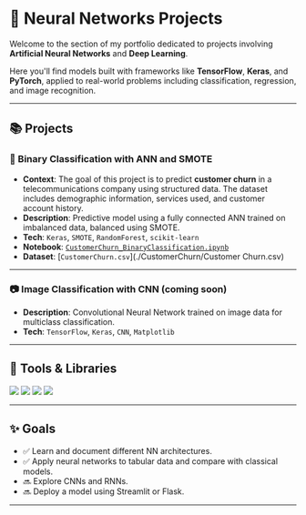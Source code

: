 # 🤖 Neural Networks Projects

Welcome to the section of my portfolio dedicated to projects involving **Artificial Neural Networks** and **Deep Learning**.

Here you'll find models built with frameworks like **TensorFlow**, **Keras**, and **PyTorch**, applied to real-world problems including classification, regression, and image recognition.

---

## 📚 Projects

### 🧠 Binary Classification with ANN and SMOTE
- **Context**: The goal of this project is to predict **customer churn** in a telecommunications company using structured data. The dataset includes demographic information, services used, and customer account history.
- **Description**: Predictive model using a fully connected ANN trained on imbalanced data, balanced using SMOTE.
- **Tech**: `Keras`, `SMOTE`, `RandomForest`, `scikit-learn`
- **Notebook**: [`CustomerChurn_BinaryClassification.ipynb`](./CustomerChurn/CustomerChurn_BinaryClassification.ipynb)
- **Dataset**: [`CustomerChurn.csv`](./CustomerChurn/Customer Churn.csv)

---

### 📷 Image Classification with CNN (coming soon)
- **Description**: Convolutional Neural Network trained on image data for multiclass classification.
- **Tech**: `TensorFlow`, `Keras`, `CNN`, `Matplotlib`

---

## 🧰 Tools & Libraries

<p align="left">
  <img src="https://img.shields.io/badge/Python-3776AB?style=for-the-badge&logo=python&logoColor=white" />
  <img src="https://img.shields.io/badge/TensorFlow-FF6F00?style=for-the-badge&logo=tensorflow&logoColor=white" />
  <img src="https://img.shields.io/badge/Keras-D00000?style=for-the-badge&logo=keras&logoColor=white" />
  <img src="https://img.shields.io/badge/Scikit--learn-F7931E?style=for-the-badge&logo=scikit-learn&logoColor=white" />
</p>

---

## ✨ Goals

- ✅ Learn and document different NN architectures.
- ✅ Apply neural networks to tabular data and compare with classical models.
- 🔜 Explore CNNs and RNNs.
- 🔜 Deploy a model using Streamlit or Flask.

---


